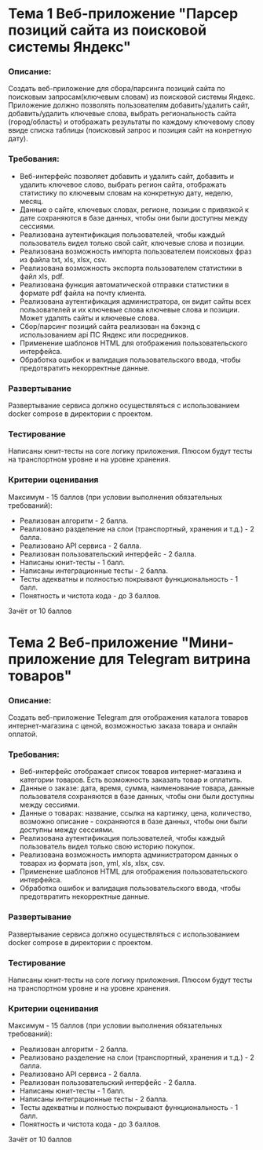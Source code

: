 
# Тема 1 Веб-приложение "Парсер позиций сайта из поисковой системы Яндекс"

### Описание: 
Создать веб-приложение для сбора/парсинга позиций сайта по поисковым запросам(ключевым словам) из поисковой системы Яндекс. Приложение должно позволять пользователям добавить/удалить сайт, добавить/удалить ключевые слова, выбрать региональность сайта (город/область) и отображать результаты по каждому ключевому слову ввиде списка таблицы (поисковый запрос и позиция сайт на конретную дату). 

### Требования:
- Веб-интерфейс позволяет добавить и удалить сайт, добавить и удалить ключевое слово, выбрать регион сайта, отображать статистику по ключевым словам на конкретную дату, неделю, месяц.
- Данные о сайте, ключевых словах, регионе, позиции с привязкой к дате сохраняются в базе данных, чтобы они были доступны между сессиями.
- Реализована аутентификация пользователей, чтобы каждый пользователь видел только свой сайт, ключевые слова и позиции.
- Реализована возможность импорта пользователем поисковых фраз из файла txt, xls, xlsx, csv. 
- Реализована возможность экспорта пользователем статистики в файл xls, pdf.
- Реализована функция автоматической отправки статистики в формате pdf файла на почту клиента.
- Реализована аутентификация администратора, он видит сайты всех пользователей и их ключевые слова ключевые слова и позиции. Может удалять сайты и ключевые слова.
- Сбор/парсинг позиций сайта реализован на бэкэнд с использованием api ПС Яндекс или посредников.
- Применение шаблонов HTML для отображения пользовательского интерфейса.
- Обработка ошибок и валидация пользовательского ввода, чтобы предотвратить некорректные данные.

### Развертывание
Развертывание сервиса должно осуществляться с использованием docker compose в директории с проектом.

### Тестирование
Написаны юнит-тесты на core логику приложения. Плюсом будут тесты на транспортном уровне и на уровне хранения.

### Критерии оценивания
Максимум - 15 баллов (при условии выполнения обязательных требований):

- Реализован алгоритм - 2 балла.
- Реализовано разделение на слои (транспортный, хранения и т.д.) - 2 балла.
- Реализовано API сервиса - 2 балла.
- Реализован пользовательский интерфейс - 2 балла.
- Написаны юнит-тесты - 1 балл.
- Написаны интеграционные тесты - 2 балла.
- Тесты адекватны и полностью покрывают функциональность - 1 балл.
- Понятность и чистота кода - до 3 баллов.

Зачёт от 10 баллов



# Тема 2 Веб-приложение "Мини-приложение для Telegram витрина товаров"

### Описание: 
Создать веб-приложение Telegram для отображения каталога товаров интернет-магазина с ценой, возможностью заказа товара и онлайн оплатой. 

### Требования:
- Веб-интерфейс отображает список товаров интернет-магазина и категории товаров. Есть возможность заказать товар и оплатить.
- Данные о заказе: дата, время, сумма, наименование товара, данные пользователя сохраняются в базе данных, чтобы они были доступны между сессиями.
- Данные о товарах: название, ссылка на картинку, цена, количество, возможно описание - сохраняются в базе данных, чтобы они были доступны между сессиями.
- Реализована аутентификация пользователей, чтобы каждый пользователь видел только свою историю покупок.
- Реализована возможность импорта администратором данных о товарах из формата json, yml, xls, xlsx, csv. 
- Применение шаблонов HTML для отображения пользовательского интерфейса.
- Обработка ошибок и валидация пользовательского ввода, чтобы предотвратить некорректные данные.

### Развертывание
Развертывание сервиса должно осуществляться с использованием docker compose в директории с проектом.

### Тестирование
Написаны юнит-тесты на core логику приложения. Плюсом будут тесты на транспортном уровне и на уровне хранения.

### Критерии оценивания
Максимум - 15 баллов (при условии выполнения обязательных требований):

- Реализован алгоритм - 2 балла.
- Реализовано разделение на слои (транспортный, хранения и т.д.) - 2 балла.
- Реализовано API сервиса - 2 балла.
- Реализован пользовательский интерфейс - 2 балла.
- Написаны юнит-тесты - 1 балл.
- Написаны интеграционные тесты - 2 балла.
- Тесты адекватны и полностью покрывают функциональность - 1 балл.
- Понятность и чистота кода - до 3 баллов.

Зачёт от 10 баллов